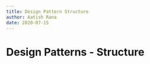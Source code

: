 ```yaml
---
title: Design Pattern Structure
author: Aatish Rana
date: 2020-07-15
---
```


# Design Patterns - Structure